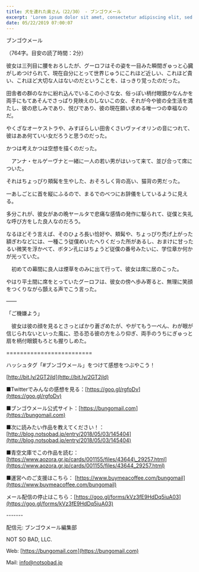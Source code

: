 ```yaml
---
title: 犬を連れた奥さん（22/30） - ブンゴウメール
excerpt: 'Lorem ipsum dolor sit amet, consectetur adipiscing elit, sed do eiusmod tempor incididunt ut labore et dolore magna aliqua. Praesent elementum facilisis leo vel fringilla est ullamcorper eget. At imperdiet dui accumsan sit amet nulla facilisi morbi tempus.'
date: 05/22/2019 07:00:07
---
```


ブンゴウメール

（764字。目安の読了時間：2分）

彼女は三列目に腰をおろしたが、グーロフはその姿を一目みた瞬間ぎゅっと心臓がしめつけられて、現在自分にとって世界じゅうにこれほど近しい、これほど貴い、これほど大切な人はないのだということを、はっきり覚ったのだった。

田舎者の群のなかに紛れ込んでいるこの小さな女、俗っぽい柄付眼鏡かなんかを両手にもてあそんでさっぱり見映えのしないこの女、それが今や彼の全生活を満たし、彼の悲しみであり、悦びであり、彼の現在願い求める唯一つの幸福なのだ。

やくざなオーケストラや、みすぼらしい田舎くさいヴァイオリンの音につれて、彼はああ何ていい女だろうと思うのだった。

かつは考えかつは空想を描くのだった。

　アンナ・セルゲーヴナと一緒に一人の若い男がはいって来て、並び合って席についた。

それはちょっぴり頬髯を生やした、おそろしく背の高い、猫背の男だった。

一あしごとに首を縦にふるので、まるでのべつにお辞儀をしているように見える。

多分これが、彼女があの晩ヤールタで悲痛な感情の発作に駆られて、従僕と失礼な呼び方をした良人なのだろう。

なるほどそう言えば、そのひょろ長い恰好や、頬髯や、ちょっぴり禿げ上がった額ぎわなどには、一種こう従僕めいたへりくだった所があるし、おまけに甘ったるい微笑を浮かべて、ボタン孔にはちょうど従僕の番号みたいに、学位章か何かが光っていた。

　初めての幕間に良人は煙草をのみに出て行って、彼女は席に居のこった。

やはり平土間に席をとっていたグーロフは、彼女の傍へ歩み寄ると、無理に笑顔をつくりながら顫える声でこう言った。

――

「ご機嫌よう」

　彼女は彼の顔を見るとさっとばかり蒼ざめたが、やがてもう一ぺん、わが眼が信じられないといった風に、恐る恐る彼の方をふり仰ぎ、両手のうちにぎゅっと扇を柄付眼鏡もろとも握りしめた。

\=========================

ハッシュタグ「#ブンゴウメール」をつけて感想をつぶやこう！　

[http://bit.ly/2GT2jld](http://bit.ly/2GT2jld)

■Twitterでみんなの感想を見る：[https://goo.gl/rgfoDv](https://goo.gl/rgfoDv)

■ブンゴウメール公式サイト：[https://bungomail.com](https://bungomail.com)

■次に読みたい作品を教えてください！：[http://blog.notsobad.jp/entry/2018/05/03/145404](http://blog.notsobad.jp/entry/2018/05/03/145404)

■青空文庫でこの作品を読む：[https://www.aozora.gr.jp/cards/001155/files/43644\_29257.html](https://www.aozora.gr.jp/cards/001155/files/43644_29257.html)

■運営へのご支援はこちら： [https://www.buymeacoffee.com/bungomail](https://www.buymeacoffee.com/bungomail)

メール配信の停止はこちら：[https://goo.gl/forms/kVz3fE9HdDq5iuA03](https://goo.gl/forms/kVz3fE9HdDq5iuA03)

\-------

配信元: ブンゴウメール編集部

NOT SO BAD, LLC.

Web: [https://bungomail.com](https://bungomail.com)

Mail: info@notsobad.jp